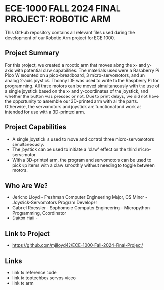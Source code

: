 # ECE-1000 FALL 2024 FINAL PROJECT: ROBOTIC ARM
This GitHub repository contains all relevant files used during the development of our Robotic Arm project for ECE 1000.
## Project Summary
  For this project, we created a robotic arm that moves along the x- and y-axis with potential claw capabilities. The materials used were a Raspberry Pi Pico W mounted on a pico-breadboard, 3 micro-servomotors, and an analog 2-axis joystick. Thonny IDE was used to write to the Raspberry Pi for programming. All three motors can be moved simultaneously with the use of a single joystick based on the x- and y-coordinates of the joystick, and whether the button was pressed or not. Due to print delays, we did not have the opportunity to assemble our 3D-printed arm with all the parts. Otherwise, the servomotors and joystick are functional and work as intended for use with a 3D-printed arm. 

## Project Capabilities 
  * A single joystick is used to move and control three micro-servomotors simultaneously.
  * The joystick can be used to initiate a 'claw' effect on the third micro-servomotor.
  * With a 3D-printed arm, the program and servomotors can be used to pick up items with a claw smoothly without needing to toggle between motors. 

## Who Are We? 

* Jericho Lloyd - Freshman Computer Engineering Major, CS Minor - Joystick-Servomotors Program Developer
* Gabriel Roessler - Sophomore Computer Engineering - Micropython Programming, Coordinator
* Dalton Hall -

## Link to Project

* https://github.com/mjlloyd42/ECE-1000-Fall-2024-Final-Project/

## Links

* link to reference code
* link to toptechboy servos video
* link to arm
